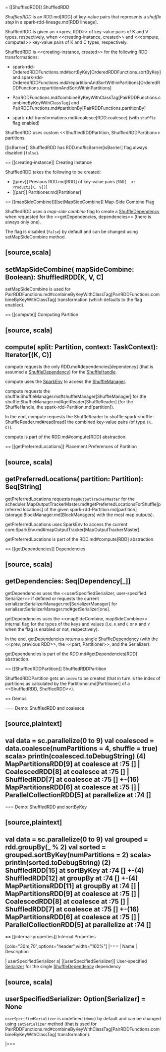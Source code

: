 = [[ShuffledRDD]] ShuffledRDD

*ShuffledRDD* is an RDD.md[RDD] of key-value pairs that represents a *shuffle step* in a spark-rdd-lineage.md[RDD lineage].

ShuffledRDD is given an <<prev, RDD>> of key-value pairs of K and V types, respectively, when <<creating-instance, created>> and <<compute, computes>> key-value pairs of K and C types, respectively.

ShuffledRDD is <<creating-instance, created>> for the following RDD transformations:

* spark-rdd-OrderedRDDFunctions.md#sortByKey[OrderedRDDFunctions.sortByKey] and spark-rdd-OrderedRDDFunctions.md#repartitionAndSortWithinPartitions[OrderedRDDFunctions.repartitionAndSortWithinPartitions]

* PairRDDFunctions.md#combineByKeyWithClassTag[PairRDDFunctions.combineByKeyWithClassTag] and PairRDDFunctions.md#partitionBy[PairRDDFunctions.partitionBy]

* spark-rdd-transformations.md#coalesce[RDD.coalesce] (with `shuffle` flag enabled)

ShuffledRDD uses custom <<ShuffledRDDPartition, ShuffledRDDPartition>> partitions.

[[isBarrier]]
ShuffledRDD has RDD.md#isBarrier[isBarrier] flag always disabled (`false`).

== [[creating-instance]] Creating Instance

ShuffledRDD takes the following to be created:

* [[prev]] Previous RDD.md[RDD] of key-value pairs (`RDD[_ <: Product2[K, V]]`)
* [[part]] Partitioner.md[Partitioner]

== [[mapSideCombine]][[setMapSideCombine]] Map-Side Combine Flag

ShuffledRDD uses a *map-side combine* flag to create a [ShuffleDependency](ShuffleDependency.md) when requested for the <<getDependencies, dependencies>> (there is always only one).

The flag is disabled (`false`) by default and can be changed using setMapSideCombine method.

[source,scala]
----
setMapSideCombine(
  mapSideCombine: Boolean): ShuffledRDD[K, V, C]
----

setMapSideCombine is used for PairRDDFunctions.md#combineByKeyWithClassTag[PairRDDFunctions.combineByKeyWithClassTag] transformation (which defaults to the flag enabled).

== [[compute]] Computing Partition

[source, scala]
----
compute(
  split: Partition,
  context: TaskContext): Iterator[(K, C)]
----

compute requests the only RDD.md#dependencies[dependency] (that is assumed a [ShuffleDependency](ShuffleDependency.md)) for the [ShuffleHandle](ShuffleDependency.md#shuffleHandle).

compute uses the [SparkEnv](../SparkEnv.md) to access the [ShuffleManager](../SparkEnv.md#shuffleManager).

compute requests the shuffle:ShuffleManager.md#shuffleManager[ShuffleManager] for the shuffle:ShuffleManager.md#getReader[ShuffleReader] (for the ShuffleHandle, the spark-rdd-Partition.md[partition]).

In the end, compute requests the ShuffleReader to shuffle:spark-shuffle-ShuffleReader.md#read[read] the combined key-value pairs (of type `(K, C)`).

compute is part of the RDD.md#compute[RDD] abstraction.

== [[getPreferredLocations]] Placement Preferences of Partition

[source, scala]
----
getPreferredLocations(
  partition: Partition): Seq[String]
----

getPreferredLocations requests `MapOutputTrackerMaster` for the scheduler:MapOutputTrackerMaster.md#getPreferredLocationsForShuffle[preferred locations] of the given spark-rdd-Partition.md[partition] (storage:BlockManager.md[BlockManagers] with the most map outputs).

getPreferredLocations uses SparkEnv to access the current core:SparkEnv.md#mapOutputTracker[MapOutputTrackerMaster].

getPreferredLocations is part of the RDD.md#compute[RDD] abstraction.

== [[getDependencies]] Dependencies

[source, scala]
----
getDependencies: Seq[Dependency[_]]
----

getDependencies uses the <<userSpecifiedSerializer, user-specified Serializer>> if defined or requests the current serializer:SerializerManager.md[SerializerManager] for serializer:SerializerManager.md#getSerializer[one].

getDependencies uses the <<mapSideCombine, mapSideCombine>> internal flag for the types of the keys and values (i.e. `K` and `C` or `K` and `V` when the flag is enabled or not, respectively).

In the end, getDependencies returns a single [ShuffleDependency](ShuffleDependency.md) (with the <<prev, previous RDD>>, the <<part, Partitioner>>, and the Serializer).

getDependencies is part of the RDD.md#getDependencies[RDD] abstraction.

== [[ShuffledRDDPartition]] ShuffledRDDPartition

ShuffledRDDPartition gets an `index` to be created (that in turn is the index of partitions as calculated by the Partitioner.md[Partitioner] of a <<ShuffledRDD, ShuffledRDD>>).

== Demos

=== Demo: ShuffledRDD and coalesce

[source,plaintext]
----
val data = sc.parallelize(0 to 9)
val coalesced = data.coalesce(numPartitions = 4, shuffle = true)
scala> println(coalesced.toDebugString)
(4) MapPartitionsRDD[9] at coalesce at <pastie>:75 []
 |  CoalescedRDD[8] at coalesce at <pastie>:75 []
 |  ShuffledRDD[7] at coalesce at <pastie>:75 []
 +-(16) MapPartitionsRDD[6] at coalesce at <pastie>:75 []
    |   ParallelCollectionRDD[5] at parallelize at <pastie>:74 []
----

=== Demo: ShuffledRDD and sortByKey

[source,plaintext]
----
val data = sc.parallelize(0 to 9)
val grouped = rdd.groupBy(_ % 2)
val sorted = grouped.sortByKey(numPartitions = 2)
scala> println(sorted.toDebugString)
(2) ShuffledRDD[15] at sortByKey at <console>:74 []
 +-(4) ShuffledRDD[12] at groupBy at <console>:74 []
    +-(4) MapPartitionsRDD[11] at groupBy at <console>:74 []
       |  MapPartitionsRDD[9] at coalesce at <pastie>:75 []
       |  CoalescedRDD[8] at coalesce at <pastie>:75 []
       |  ShuffledRDD[7] at coalesce at <pastie>:75 []
       +-(16) MapPartitionsRDD[6] at coalesce at <pastie>:75 []
          |   ParallelCollectionRDD[5] at parallelize at <pastie>:74 []
----

== [[internal-properties]] Internal Properties

[cols="30m,70",options="header",width="100%"]
|===
| Name
| Description

| userSpecifiedSerializer
a| [[userSpecifiedSerializer]] User-specified [Serializer](../serializer/Serializer.md) for the single [ShuffleDependency](ShuffleDependency.md) dependency

[source, scala]
----
userSpecifiedSerializer: Option[Serializer] = None
----

`userSpecifiedSerializer` is undefined (`None`) by default and can be changed using `setSerializer` method (that is used for PairRDDFunctions.md#combineByKeyWithClassTag[PairRDDFunctions.combineByKeyWithClassTag] transformation).

|===
